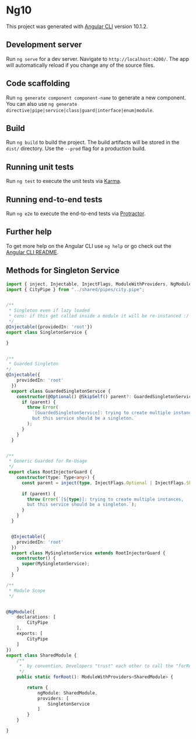 # Ng10

This project was generated with [Angular CLI](https://github.com/angular/angular-cli) version 10.1.2.

## Development server

Run `ng serve` for a dev server. Navigate to `http://localhost:4200/`. The app will automatically reload if you change any of the source files.

## Code scaffolding

Run `ng generate component component-name` to generate a new component. You can also use `ng generate directive|pipe|service|class|guard|interface|enum|module`.

## Build

Run `ng build` to build the project. The build artifacts will be stored in the `dist/` directory. Use the `--prod` flag for a production build.

## Running unit tests

Run `ng test` to execute the unit tests via [Karma](https://karma-runner.github.io).

## Running end-to-end tests

Run `ng e2e` to execute the end-to-end tests via [Protractor](http://www.protractortest.org/).

## Further help

To get more help on the Angular CLI use `ng help` or go check out the [Angular CLI README](https://github.com/angular/angular-cli/blob/master/README.md).


## Methods for Singleton Service

```typescript
import { inject, Injectable, InjectFlags, ModuleWithProviders, NgModule, Optional, SkipSelf, Type } from "@angular/core";
import { CityPipe } from "../shared/pipes/city.pipe";


/**
 * Singleton even if lazy loaded
 * cons: if this get called inside a module it will be re-instanced :/
 */
@Injectable({providedIn: 'root'})
export class SingletonService {

}


/** 
 * Guarded Singleton  
*/
@Injectable({
    providedIn: 'root'
  })
  export class GuardedSingletonService {
    constructor(@Optional() @SkipSelf() parent?: GuardedSingletonService) {
      if (parent) {
        throw Error(
          `[GuardedSingletonService]: trying to create multiple instances,
          but this service should be a singleton.`
        );
      }
    }
  }


/**
 * Generic Guarded for Re-Usage
 */
 export class RootInjectorGuard {
    constructor(type: Type<any>) {
      const parent = inject(type, InjectFlags.Optional | InjectFlags.SkipSelf);
  
      if (parent) {
        throw Error(`[${type}]: trying to create multiple instances,
        but this service should be a singleton.`);
      }
    }
  }


  @Injectable({
    providedIn: 'root'
  })
  export class MySingletonService extends RootInjectorGuard {
    constructor() {
      super(MySingletonService);
    }
  }

/**
 * Module Scope
 */


@NgModule({
    declarations: [
        CityPipe
    ],
    exports: [
        CityPipe
    ]
})
export class SharedModule {
    /**
     *  by convention, Developers "trust" each other to call the "forRoot" only once
     */
    public static forRoot(): ModuleWithProviders<SharedModule> {

        return {
            ngModule: SharedModule,
            providers: [
                SingletonService
            ]
        }
    }

}
```
